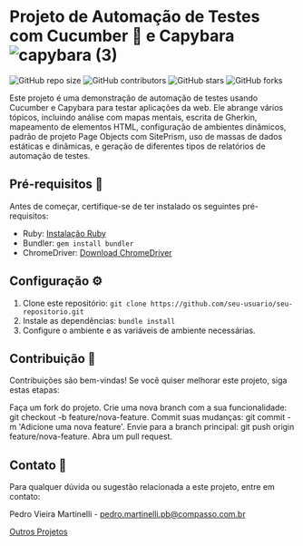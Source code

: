 # Projeto de Automação de Testes com Cucumber 🥒 e Capybara ![capybara (3)](https://github.com/pedroomartinelli/PB_Sprint5/assets/141445664/b5a8cbc1-df29-435a-bb61-654538ad9385)



![GitHub repo size](https://img.shields.io/github/repo-size/pedroomartinelli/PB_Sprint5)
![GitHub contributors](https://img.shields.io/github/contributors/pedroomartinelli/PB_Sprint5)
![GitHub stars](https://img.shields.io/github/stars/pedroomartinelli/PB_Sprint5?style=social)
![GitHub forks](https://img.shields.io/github/forks/pedroomartinelli/PB_Sprint5?style=social)

Este projeto é uma demonstração de automação de testes usando Cucumber e Capybara para testar aplicações da web. Ele abrange vários tópicos, incluindo análise com mapas mentais, escrita de Gherkin, mapeamento de elementos HTML, configuração de ambientes dinâmicos, padrão de projeto Page Objects com SitePrism, uso de massas de dados estáticas e dinâmicas, e geração de diferentes tipos de relatórios de automação de testes.

## Pré-requisitos 💾

Antes de começar, certifique-se de ter instalado os seguintes pré-requisitos:

- Ruby: [Instalação Ruby](https://www.ruby-lang.org/pt/documentation/installation/)
- Bundler: `gem install bundler`
- ChromeDriver: [Download ChromeDriver](https://sites.google.com/chromium.org/driver/)

## Configuração ⚙️

1. Clone este repositório: `git clone https://github.com/seu-usuario/seu-repositorio.git`
2. Instale as dependências: `bundle install`
3. Configure o ambiente e as variáveis de ambiente necessárias.

## Contribuição 🤝
Contribuições são bem-vindas! Se você quiser melhorar este projeto, siga estas etapas:

Faça um fork do projeto.
Crie uma nova branch com a sua funcionalidade: git checkout -b feature/nova-feature.
Commit suas mudanças: git commit -m 'Adicione uma nova feature'.
Envie para a branch principal: git push origin feature/nova-feature.
Abra um pull request.

## Contato 📧
Para qualquer dúvida ou sugestão relacionada a este projeto, entre em contato:

Pedro Vieira Martinelli - pedro.martinelli.pb@compasso.com.br

[Outros Projetos](https://github.com/pedroomartinelli?tab=repositories)
